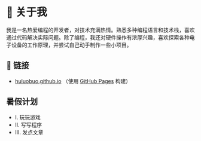 # 👋 关于我

我是一名热爱编程的开发者，对技术充满热情。熟悉多种编程语言和技术栈，喜欢通过代码解决实际问题。除了编程，我还对硬件操作有浓厚兴趣，喜欢探索各种电子设备的工作原理，并尝试自己动手制作一些小项目。

## 🔗 链接

- [huluobuo.github.io](https://huluobuo.github.io/ "我的个人主页")      （使用 [GitHub Pages](https://pages.github.com/) 构建）

## 暑假计划

- I. 玩玩游戏
- II. 写写程序
- III. 发点文章
